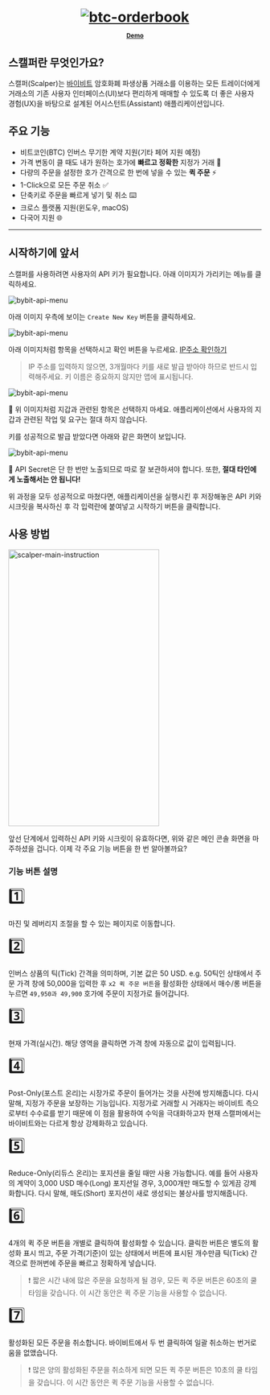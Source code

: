 <h1 align="center">
<div align="center">
  <a href="https://www.bybit.com" target="_blank">
    <img src="./images/scalper-en-alpha-0.1.0.gif" alt="btc-orderbook" />
    <div><p style="font-size: 12px; text-decoration: none; cursor: default;">Demo</p></div>
  </a>
</div>
</h1>

## 스캘퍼란 무엇인가요?

스캘퍼(Scalper)는 [바이비트](https://www.bybit.com/en-US/) 암호화폐 파생상품 거래소를 이용하는 모든 트레이더에게 거래소의 기존 사용자 인터페이스(UI)보다 편리하게 매매할 수 있도록 더 좋은 사용자 경험(UX)을 바탕으로 설계된 어시스턴트(Assistant) 애플리케이션입니다.


## 주요 기능

- 비트코인(BTC) 인버스 무기한 계약 지원(기타 페어 지원 예정)
- 가격 변동이 클 때도 내가 원하는 호가에 **빠르고 정확한** 지정가 거래 📌
- 다량의 주문을 설정한 호가 간격으로 한 번에 넣을 수 있는 **퀵 주문** ⚡️
- 1-Click으로 모든 주문 취소 ✅
- 단축키로 주문을 빠르게 넣기 및 취소 ⌨️
- 크로스 플랫폼 지원(윈도우, macOS)
- 다국어 지원 🌐

---

## 시작하기에 앞서

스캘퍼를 사용하려면 사용자의 API 키가 필요합니다. 아래 이미지가 가리키는 메뉴를 클릭하세요.

![bybit-api-menu](./images/bybit-api-menu.png)

아래 이미지 우측에 보이는 `Create New Key` 버튼을 클릭하세요.

![bybit-api-menu](./images/create-api-key.png)

아래 이미지처럼 항목을 선택하시고 확인 버튼을 누르세요. [IP주소 확인하기](https://search.naver.com/search.naver?where=nexearch&sm=top_hty&fbm=0&ie=utf8&query=ip%EC%A3%BC%EC%86%8C+%ED%99%95%EC%9D%B8)

> IP 주소를 입력하지 않으면, 3개월마다 키를 새로 발급 받아야 하므로 반드시 입력해주세요. 키 이름은 중요하지 않지만 앱에 표시됩니다.

![bybit-api-menu](./images/create-api-key-2.png)

🚧 위 이미지처럼 지갑과 관련된 항목은 선택하지 마세요. 애플리케이션에서 사용자의 지갑과 관련된 작업 및 요구는 절대 하지 않습니다.

키를 성공적으로 발급 받았다면 아래와 같은 화면이 보입니다.

![bybit-api-menu](./images/create-api-key-3.png)

🚧 API Secret은 단 한 번만 노출되므로 따로 잘 보관하셔야 합니다. 또한, **절대 타인에게 노출해서는 안 됩니다!**

위 과정을 모두 성공적으로 마쳤다면, 애플리케이션을 실행시킨 후 저장해놓은 API 키와 시크릿을 복사하신 후 각 입력란에 붙여넣고 시작하기 버튼을 클릭합니다.

## 사용 방법

<img src="./images/scalper-main-ko-instruction.png" height="550" width="300" alt="scalper-main-instruction" />

앞선 단계에서 입력하신 API 키와 시크릿이 유효하다면, 위와 같은 메인 콘솔 화면을 마주하셨을 겁니다. 이제 각 주요 기능 버튼을 한 번 알아볼까요?

### 기능 버튼 설명

<div style="font-size: 30px">1️⃣</div>

마진 및 레버리지 조절을 할 수 있는 페이지로 이동합니다.

<div style="font-size: 30px">2️⃣</div>

인버스 상품의 틱(Tick) 간격을 의미하며, 기본 값은 50 USD.
e.g. 50틱인 상태에서 주문 가격 창에 50,000을 입력한 후 `x2 퀵 주문 버튼`을 활성화한 상태에서 매수/롱 버튼을 누르면 `49,950과 49,900` 호가에 주문이 지정가로 들어갑니다.

<div style="font-size: 30px">3️⃣</div>

현재 가격(실시간). 해당 영역을 클릭하면 가격 창에 자동으로 값이 입력됩니다.

<div style="font-size: 30px">4️⃣</div>

Post-Only(포스트 온리)는 시장가로 주문이 들어가는 것을 사전에 방지해줍니다. 다시 말해, 지정가 주문을 보장하는 기능입니다. 지정가로 거래할 시 거래자는 바이비트 측으로부터 수수료를 받기 때문에 이 점을 활용하여 수익을 극대화하고자 현재 스캘퍼에서는 바이비트와는 다르게 항상 강제화하고 있습니다.

<div style="font-size: 30px">5️⃣</div>

Reduce-Only(리듀스 온리)는 포지션을 줄일 때만 사용 가능합니다. 예를 들어 사용자의 계약이 3,000 USD 매수(Long) 포지션일 경우, 3,000개만 매도할 수 있게끔 강제화합니다. 다시 말해, 매도(Short) 포지션이 새로 생성되는 불상사를 방지해줍니다.

<div style="font-size: 30px">6️⃣</div>

4개의 퀵 주문 버튼을 개별로 클릭하여 활성화할 수 있습니다. 클릭한 버튼은 별도의 활성화 표시 띄고, 주문 가격(기준)이 있는 상태에서 버튼에 표시된 개수만큼 틱(Tick) 간격으로 한꺼번에 주문을 빠르고 정확하게 넣습니다.

> ❗️ 짧은 시간 내에 많은 주문을 요청하게 될 경우, 모든 퀵 주문 버튼은 60초의 쿨 타임을 갖습니다. 이 시간 동안은 퀵 주문 기능을 사용할 수 없습니다.

<div style="font-size: 30px">7️⃣</div>

활성화된 모든 주문을 취소합니다. 바이비트에서 두 번 클릭하여 일괄 취소하는 번거로움을 없앴습니다.

> ❗️ 많은 양의 활성화된 주문을 취소하게 되면 모든 퀵 주문 버튼은 10초의 쿨 타임을 갖습니다. 이 시간 동안은 퀵 주문 기능을 사용할 수 없습니다.


